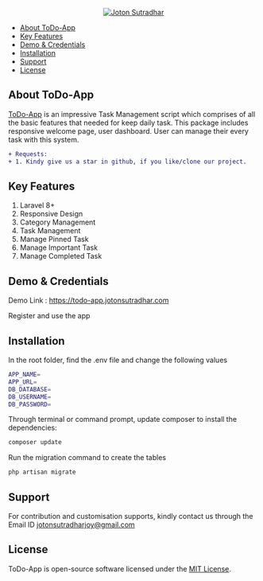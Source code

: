 
<p align="center">
  <a href="https://jotonsutradhar.com"><img src="https://jotonsutradhar.com/assets/frontend/images/logo-new.png" alt="Joton Sutradhar"></a>
</p>

* [About ToDo-App](#about-ToDo-App)
* [Key Features](#about-ToDo-App)
* [Demo & Credentials](#about-ToDo-App)
* [Installation](#about-ToDo-App)
* [Support](#about-ToDo-App)
* [License](#about-ToDo-App)

## About ToDo-App

<a href="#">ToDo-App</a> is an impressive Task Management script which comprises of all the basic features that needed for keep daily task. This package includes responsive welcome page, user dashboard. User can manage their every task with this system.

```diff
+ Requests: 
+ 1. Kindy give us a star in github, if you like/clone our project.
```

## Key Features
1. Laravel 8+                     
2. Responsive Design                      
3. Category Management                     
4. Task Management                
5. Manage Pinned Task                  
5. Manage Important Task                  
5. Manage Completed Task      

## Demo & Credentials
Demo Link : https://todo-app.jotonsutradhar.com

Register and use the app

## Installation
In the root folder, find the .env file and change the following values

```sh
APP_NAME=
APP_URL=
DB_DATABASE=
DB_USERNAME=
DB_PASSWORD=
```

Through terminal or command prompt, update composer to install the dependencies:

```sh
composer update
```
Run the migration command to create the tables

```sh
php artisan migrate
```


## Support
For contribution and customisation supports, kindly contact us through the Email ID jotonsutradharjoy@gmail.com

## License
ToDo-App is open-source software licensed under the [MIT License](LICENSE).